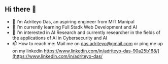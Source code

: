 ## Hi there 👋

- 🔭 I’m Adriteyo Das, an aspiring engineer from MIT Manipal
- 🌱 I’m currently learning Full Stadk Web Development and AI
- 👯 I’m interested in AI Research and currently researcher in the fields of the applications of AI in Cybersecurity and AI
- 📫 How to reach me: Mail me on das.adriteyo@gmail.com or ping me up on my linkedin https://www.linkedin.com/in/adriteyo-das-90a25b168/](https://www.linkedin.com/in/adriteyo-das/

